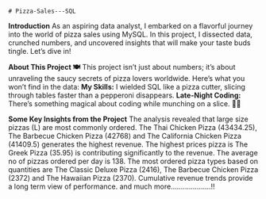                                                                               # Pizza-Sales---SQL


**Introduction**
As an aspiring data analyst, I embarked on a flavorful journey into the world of pizza sales using MySQL. In this project, I dissected data, crunched numbers, and uncovered insights that will make your taste buds tingle. Let’s dive in!

**About This Project 🍽️**
This project isn’t just about numbers; it’s about unraveling the saucy secrets of pizza lovers worldwide. Here’s what you won’t find in the data:
**My Skills:** I wielded SQL like a pizza cutter, slicing through tables faster than a pepperoni disappears.
**Late-Night Coding:** There’s something magical about coding while munching on a slice. 🌙🍕

**Some Key Insights from the Project**
The analysis revealed that large size pizzas (L) are most commonly ordered.
The Thai Chicken Pizza (43434.25), The Barbecue Chicken Pizza (42768) and The California Chicken Pizza (41409.5) generates the highest revenue.
The highest prices pizza is The Greek Pizza (35.95) is contributing significantly to the revenue.
The average no of pizzas ordered per day is 138.
The most ordered pizza types based on quantities are The Classic Deluxe Pizza (2416), The Barbecue Chicken Pizza (2372) and The Hawaiian Pizza (2370).
Cumulative revenue trends provide a long term view of performance.
and much more....................!!

